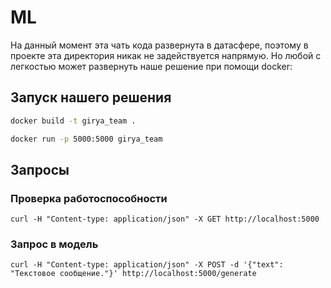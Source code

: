 # ML
На данный момент эта чать кода развернута в датасфере, поэтому в проекте эта директория никак не задействуется напрямую. Но любой с легкостью может развернуть наше решение при помощи docker:
## Запуск нашего решения

```cmd
docker build -t girya_team .
```

```cmd
docker run -p 5000:5000 girya_team
```

## Запросы

### Проверка работоспособности
```
curl -H "Content-type: application/json" -X GET http://localhost:5000
```

### Запрос в модель
```
curl -H "Content-type: application/json" -X POST -d '{"text": "Текстовое сообщение."}' http://localhost:5000/generate
```
